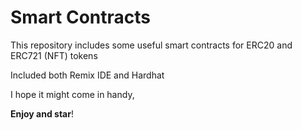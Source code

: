 # Smart Contracts
This repository includes some useful smart contracts for ERC20 and ERC721 (NFT) tokens

Included both Remix IDE and Hardhat

I hope it might come in handy,

**Enjoy and star**!

